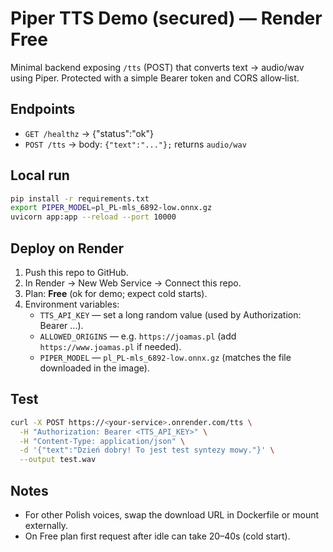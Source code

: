 
# Piper TTS Demo (secured) — Render Free

Minimal backend exposing `/tts` (POST) that converts text → audio/wav using Piper.
Protected with a simple Bearer token and CORS allow‑list.

## Endpoints
- `GET /healthz` → {"status":"ok"}
- `POST /tts` → body: `{"text":"..."};` returns `audio/wav`

## Local run
```bash
pip install -r requirements.txt
export PIPER_MODEL=pl_PL-mls_6892-low.onnx.gz
uvicorn app:app --reload --port 10000
```

## Deploy on Render
1. Push this repo to GitHub.
2. In Render → New Web Service → Connect this repo.
3. Plan: **Free** (ok for demo; expect cold starts).
4. Environment variables:
   - `TTS_API_KEY` — set a long random value (used by Authorization: Bearer ...).
   - `ALLOWED_ORIGINS` — e.g. `https://joamas.pl` (add `https://www.joamas.pl` if needed).
   - `PIPER_MODEL` — `pl_PL-mls_6892-low.onnx.gz` (matches the file downloaded in the image).

## Test
```bash
curl -X POST https://<your-service>.onrender.com/tts \
  -H "Authorization: Bearer <TTS_API_KEY>" \
  -H "Content-Type: application/json" \
  -d '{"text":"Dzień dobry! To jest test syntezy mowy."}' \
  --output test.wav
```

## Notes
- For other Polish voices, swap the download URL in Dockerfile or mount externally.
- On Free plan first request after idle can take 20–40s (cold start).
